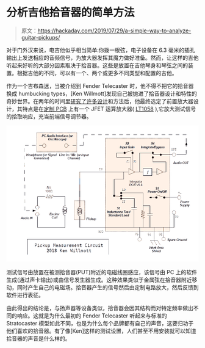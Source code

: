 # 分析吉他拾音器的简单方法

> 原文：<https://hackaday.com/2019/07/29/a-simple-way-to-analyze-guitar-pickups/>

对于门外汉来说，电吉他似乎相当简单:你拨一根弦，电子设备在 6.3 毫米的插孔输出上发送相应的音频信号，为放大器发挥其魔力做好准备。然而，让这样的吉他听起来好听的大部分因素取决于拾音器。这些是放置在吉他琴身和琴弦之间的装置。根据吉他的不同，可以有一个、两个或更多不同类型和配置的吉他。

作为一个吉布森迷，当被介绍到 Fender Telecaster 时，他不得不把它的拾音器换成 humbucking types，[Ken Willmott]发现自己被抛进了拾音器设计和特性的奇妙世界。在两年的时间里[研究了许多设计](http://kenwillmott.com/blog/archives/152)和方法后，他最终选定了前置放大器设计，其特点是在[定制 PCB](https://github.com/KenWillmott/integrator/wiki) 上有一个 JFET 运算放大器( [LT1058](https://www.analog.com/en/products/lt1058.html) ),它放大测试信号的拾取响应，充当前端信号调节器。

![](img/1ee87c8810998e29e7146e44df91e7a4.png)

测试信号由放置在被测拾音器(PUT)附近的电磁线圈感应，该信号由 PC 上的软件生成(通过声卡输出)或由信号发生器生成。这种效果类似于金属弦在拾音器附近移动，同时产生自己的电磁场。拾音器产生的信号然后由定制电路放大，然后反馈到软件进行表征。

由此得出的结论是，与扬声器等设备类似，拾音器会因其结构而对特定频率做出不同的响应。这就是为什么最初的 Fender Telecaster 听起来与标准的 Stratocaster 模型如此不同，也是为什么每个品牌都有自己的声音，这要归功于他们喜欢的拾音器。有了像[Ken]这样的测试设置，人们甚至不用安装就可以知道拾音器的声音是什么样的。